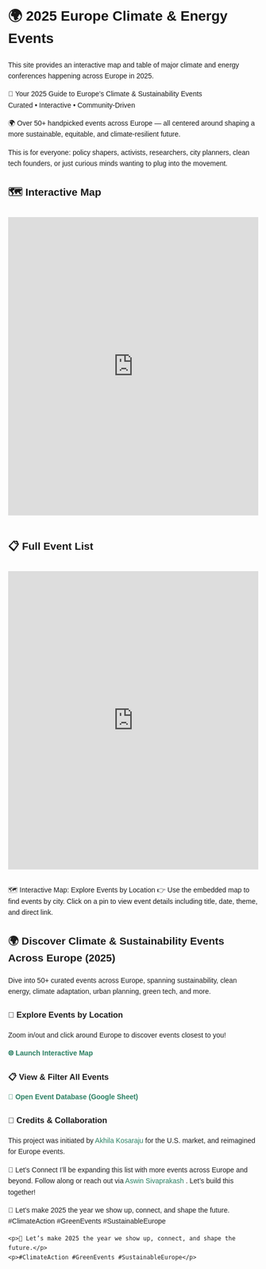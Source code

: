 
<!DOCTYPE html>
<html lang="en">
<head>
  <meta charset="UTF-8" />
  <meta name="viewport" content="width=device-width, initial-scale=1.0" />
  <title>2025 EU Climate & Energy Events</title>
  <style>
    body {
      font-family: Arial, sans-serif;
      line-height: 1.6;
      margin: 2rem;
    }
    iframe {
      width: 100%;
      height: 600px;
      border: none;
      margin: 1rem 0;
    }
  </style>
</head>
<body>
  <h1>🌍 2025 Europe Climate & Energy Events</h1>
  <p>This site provides an interactive map and table of major climate and energy conferences happening across Europe in 2025.</p>
  <p>🍃 Your 2025 Guide to Europe’s Climate & Sustainability Events<br>
  Curated • Interactive • Community-Driven</p>

  <p>🌍 Over 50+ handpicked events across Europe — all centered around shaping a more sustainable, equitable, and climate-resilient future.</p>

  <p>This is for everyone: policy shapers, activists, researchers, city planners, clean tech founders, or just curious minds wanting to plug into the movement.</p>

  <h2>🗺️ Interactive Map</h2>
  <iframe src="https://www.arcgis.com/apps/mapviewer/index.html?webmap=013b15c1c5bd482292bd0c7d921867a4" allowfullscreen></iframe>

   <h2>📋 Full Event List</h2>
 
   <iframe src="https://docs.google.com/spreadsheets/d/17fWc03ryHaLykMorvR3GQPqmebPgxOd_ZNFMmp5R-JY/edit?usp=sharing"></iframe>
 
 </body>
 </html>
  
🗺️ Interactive Map: Explore Events by Location
👉 Use the embedded map to find events by city. Click on a pin to view event details including title, date, theme, and direct link.

<div style="font-family: Arial, sans-serif; line-height: 1.6; color: #1e1e1e;">

  <h2>🌍 Discover Climate & Sustainability Events Across Europe (2025)</h2>
  <p>
    Dive into 50+ curated events across Europe, spanning sustainability, clean energy, climate adaptation, urban planning, green tech, and more.
  </p>

  <h3>📍 Explore Events by Location</h3>
  <p>
    Zoom in/out and click around Europe to discover events closest to you!
  </p>
  <p>
    <a href="https://www.arcgis.com/apps/mapviewer/index.html?webmap=013b15c1c5bd482292bd0c7d921867a4" target="_blank" style="color: #2a7f62; text-decoration: none; font-weight: bold;">
      🌐 Launch Interactive Map
    </a>
  </p>

  <h3>📋 View & Filter All Events</h3>

  <p>
    <a href="https://docs.google.com/spreadsheets/d/17fWc03ryHaLykMorvR3GQPqmebPgxOd_ZNFMmp5R-JY/edit?usp=sharing" target="_blank" style="color: #2a7f62; text-decoration: none; font-weight: bold;">
      🧾 Open Event Database (Google Sheet)
    </a>
    
  </p>

  <h3>🤝 Credits & Collaboration</h3>
  <p>
    This project was initiated by 
    <a href="https://www.linkedin.com/in/akhilakosaraju" target="_blank" style="color: #2a7f62; text-decoration: none;">Akhila Kosaraju</a> for the U.S. market, and reimagined for Europe events. 
 <p>
🤝 Let’s Connect
  I’ll be expanding this list with more events across Europe and beyond.
  Follow along or reach out via  
  <a href="https://www.linkedin.com/in/aswin-sivaprakash" target="_blank" style="color: #2a7f62; text-decoration: none;">
    Aswin Sivaprakash
  </a>. Let’s build this together!
</p>

💚 Let’s make 2025 the year we show up, connect, and shape the future.
#ClimateAction #GreenEvents #SustainableEurope

    <p>💚 Let’s make 2025 the year we show up, connect, and shape the future.</p>
    <p>#ClimateAction #GreenEvents #SustainableEurope</p>
  </div>

</body>
</html>

